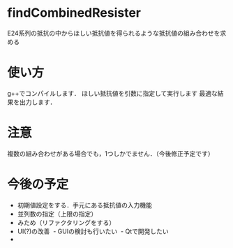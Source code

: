 # findCombinedResister
E24系列の抵抗の中からほしい抵抗値を得られるような抵抗値の組み合わせを求める


# 使い方
g++でコンパイルします．
ほしい抵抗値を引数に指定して実行します
最適な結果を出力します．

# 注意
複数の組み合わせがある場合でも，1つしかでません．（今後修正予定です）


# 今後の予定
- 初期値設定をする．手元にある抵抗値の入力機能
- 並列数の指定（上限の指定）
- みため（リファクタリングをする）
- UI(?)の改善
  - GUIの検討も行いたい
  - Qtで開発したい
- 
